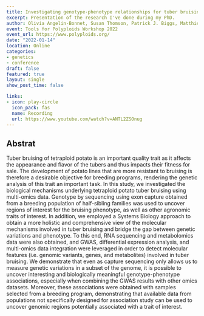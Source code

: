 ```yaml
---
title: Investigating genotype-phenotype relationships for tuber bruising in autotetraploid potatoes
excerpt: Presentation of the research I've done during my PhD.
author: Olivia Angelin-Bonnet, Susan Thomson, Patrick J. Biggs, Matthieu Vignes and Samantha Baldwin
event: Tools for Polyploids Workshop 2022
event_url: https://www.polyploids.org/
date: "2022-01-14"
location: Online
categories:
- genetics
- conference
draft: false
featured: true
layout: single
show_post_time: false

links:
- icon: play-circle
  icon_pack: fas
  name: Recording
  url: https://www.youtube.com/watch?v=ANTL2ZSOnug
---
```


## Abstrat

Tuber bruising of tetraploid potato is an important quality trait as it affects the appearance and flavor of the tubers and thus impacts their fitness for sale. The development of potato lines that are more resistant to bruising is therefore a desirable objective for breeding programs, rendering the genetic analysis of this trait an important task. In this study, we investigated the biological mechanisms underlying tetraploid potato tuber bruising using multi-omics data. Genotype by sequencing using exon capture obtained from a breeding population of half-sibling families was used to uncover regions of interest for the bruising phenotype, as well as other agronomic traits of interest. In addition, we employed a Systems Biology approach to obtain a more holistic and comprehensive view of the molecular mechanisms involved in tuber bruising and bridge the gap between genetic variations and phenotype. To this end, RNA sequencing and metabolomics data were also obtained, and GWAS, differential expression analysis, and multi-omics data integration were leveraged in order to detect molecular features (i.e. genomic variants, genes, and metabolites) involved in tuber bruising. We demonstrate that even as capture sequencing only allows us to measure genetic variations in a subset of the genome, it is possible to uncover interesting and biologically meaningful genotype-phenotype associations, especially when combining the GWAS results with other omics datasets. Moreover, these associations were obtained with samples selected from a breeding program, demonstrating that available data from populations not specifically designed for association study can be used to uncover genomic regions potentially associated with a trait of interest.
